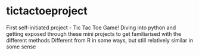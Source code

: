# tictactoeproject
First self-initiated project - Tic Tac Toe Game!
Diving into python and getting exposed through these mini projects to get familiarised with the different methods
Different from R in some ways, but still relatively similar in some sense
